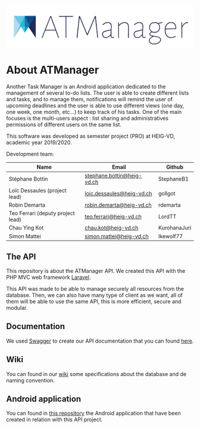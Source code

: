 ![alt text](public/atm_logo_text.png)

# About ATManager

Another Task Manager is an Android application dedicated to the management of several to-do lists. The user is able to create different lists and tasks, and to manage them, notifications will remind the user of upcoming deadlines and the user is able to use different views (one day, one week, one month, etc...) to keep track of his tasks. One of the main focuses is the multi-users aspect : list sharing and administratives permissions of different users on the same list.

This software was developed as semester project (PRO) at HEIG-VD, academic year 2019/2020.

Development team:

| Name                                 | Email                        | Github      |
|--------------------------------------|------------------------------|-------------|
| Stéphane Bottin                      | stephane.bottin@heig-vd.ch   | StephaneB1  |
| Loïc Dessaules (project lead)        | loic.dessaules@heig-vd.ch    | gollgot     |
| Robin Demarta                        | robin.demarta@heig-vd.ch     | rdemarta    |
| Teo Ferrari (deputy project lead)    | teo.ferrari@heig-vd.ch       | LordTT      |
| Chau Ying Kot                        | chau.kot@heig-vd.ch          | KurohanaJuri|
| Simon Mattei                         | simon.mattei@heig-vd.ch      | Ikewolf77   |

## The API
This repository is about the ATManager API. We created this API with the PHP MVC web framework [Laravel](https://laravel.com/).

This API was made to be able to manage securely all resources from the database. Then, we can also have many type of client as we want, all of them
will be able to use the same API, this is more efficient, secure and modular.

## Documentation 
We used [Swagger](https://swagger.io/) to create our API documentation that you can found [here](https://atmanager.gollgot.app/swagger/). 

## Wiki 
You can found in our [wiki](https://github.com/ATManagerPRO/heigvd-pro-b-01-api/wiki/Data-specifications) some specifications about 
the database and de naming convention.

## Android application
You can found in [this repository](https://github.com/ATManagerPRO/heigvd-pro-b-01) the Android application that have been created in relation with this API project.


